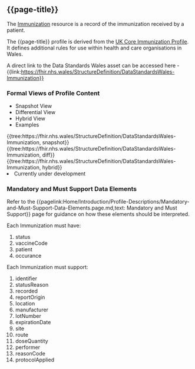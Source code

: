 <div class="warning"><span class="ExperiWarn"></span></div>

## {{page-title}}
The [Immunization](https://www.hl7.org/fhir/r4/immunization.html) resource is a record of the immunization received by a patient.

The {{page-title}} profile is derived from the [UK Core Immunization Profile](https://simplifier.net/guide/uk-core-implementation-guide/Home/ProfilesandExtensions/ProfileUKCore-Immunization?version=1.0.0). It defines additional rules for use within health and care organisations in Wales.

A direct link to the Data Standards Wales asset can be accessed here - {{link:https://fhir.nhs.wales/StructureDefinition/DataStandardsWales-Immunization}}

### Formal Views of Profile Content
<div class="tab-wrap">
  <ul class="tab-head">
    <li class="tablink tab-active" onclick="openCity(this,'tabsnap')" data-target="tabsnap">
      Snapshot View
    </li>
    <li class="tablink" onclick="openCity(this,'tabdiff')" data-target="tabdiff">
      Differential View
    </li>
    <li class="tablink" onclick="openCity(this,'tabhybrid')" data-target="tabhybrid">
      Hybrid View
    </li>
    <li class="tablink" onclick="openCity(this,'tabeg')" data-target="tabeg">
      Examples
    </li>    
  </ul>
  <div class="tab-main">
    <div id="tabsnap" class="tabcontent active">      
      {{tree:https://fhir.nhs.wales/StructureDefinition/DataStandardsWales-Immunization, snapshot}}
    </div>
    <div id="tabdiff" class="tabcontent">
      {{tree:https://fhir.nhs.wales/StructureDefinition/DataStandardsWales-Immunization, diff}}
  </div>
    <div id="tabhybrid" class="tabcontent">
      {{tree:https://fhir.nhs.wales/StructureDefinition/DataStandardsWales-Immunization, hybrid}}
  </div>
  <div id="tabeg" class="tabcontent">
    <list>
      <li>Currently under development</li> 
    </list>
  </div>    
</div>

### Mandatory and Must Support Data Elements
Refer to the {{pagelink:Home/Introduction/Profile-Descriptions/Mandatory-and-Must-Support-Data-Elements.page.md,text: Mandatory and Must Support}} page for guidance on how these elements should be interpreted.

Each Immunization must have:
1. status
2. vaccineCode
3. patient
4. occurance

Each Immunization must support:
1. identifier
2. statusReason
3. recorded
4. reportOrigin
5. location
6. manufacturer
7. lotNumber
8. expirationDate
9. site
10. route
11. doseQuantity
12. performer
13. reasonCode
14. protocolApplied